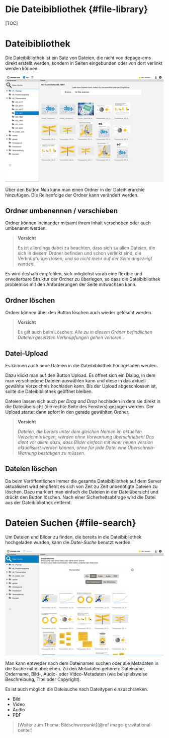 Die Dateibibliothek     {#file-library}
===================

[TOC]

Dateibibliothek
===============

Die Dateibibliothek ist ein Satz von Dateien, die nicht von depage-cms direkt erstellt werden, sondern in Seiten eingebunden oder von dort verlinkt werden können.

![Die Bildübersicht in der Dateibibliothek](images/file-library.png)

Über den Button *Neu* kann man einen Ordner in der Dateihierarchie hinzufügen. Die Reihenfolge der Ordner kann verändert werden.

Ordner umbenennen / verschieben
-------------------------------

Ordner können ineinander mitsamt ihrem Inhalt verschoben oder auch umbenannt werden.

> **Vorsicht**
>
> Es ist allerdings dabei zu beachten, dass sich zu allen Dateien, die sich in diesem Ordner befinden und schon verlinkt sind, die Verknüpfungen lösen, und *so nicht mehr auf der Seite angezeigt werden*.

Es wird deshalb empfohlen, sich möglichst vorab eine flexible und erweiterbare Struktur der Ordner zu überlegen, so dass die Dateibibliothek problemlos mit den Anforderungen der Seite mitwachsen kann.

Ordner löschen
-------------

Ordner können über den Button löschen auch wieder gelöscht werden.

> **Vorsicht**
>
> Es gilt auch beim Löschen: *Alle zu in diesem Ordner befindlichen Dateien gesetzten Verknüpfungen gehen verloren*.


Datei-Upload
------------

Es können auch neue Dateien in die Dateibibliothek hochgeladen werden.

Dazu klickt man auf den Button Upload. Es öffnet sich ein Dialog, in dem man verschiedene Dateien auswählen kann und diese in das aktuell gewählte Verzeichnis hochladen kann. Bis der Upload abgeschlossen ist, sollte die Dateibibliothek geöffnet bleiben.

Dateien lassen sich auch per *Drag and Drop* hochladen in dem sie direkt in die Dateiübersicht (die rechte Seite des Fensters) gezogen werden. Der Upload startet dann sofort in den gerade gewählten Ordner.

> **Vorsicht**
>
> _Dateien, die bereits unter dem gleichen Namen im aktuellen Verzeichnis liegen, werden ohne Vorwarnung überschrieben!_
> _Das dient vor allem dazu, dass Bilder einfach mit einer neuen Version aktualisiert werden können, ohne für jede Datei eine Überschreib-Warnung bestätigen zu müssen._


Dateien löschen
---------------

Da beim Veröffentlichen immer die gesamte Dateibibliothek auf dem Server aktualisiert wird empfiehlt es sich von Zeit zu Zeit unbenötigte
Dateien zu löschen. Dazu markiert man einfach die Dateien in der Dateiübersicht und drückt den Button löschen. Nach einer Sicherheitsabfrage wird die Datei aus der Dateibibliothek entfernt.

Dateien Suchen        {#file-search}
==============

Um Dateien und Bilder zu finden, die bereits in die Dateibibliothek hochgeladen wurden, kann die *Datei-Suche* benutzt werden.

![Dateien finden](images/file-library-search.png)

Man kann entweder nach dem Dateinamen suchen oder alle Metadaten in die Suche mit einbeziehen. Zu den Metadaten gehören: Dateiname, Ordername, Bild-, Audio- oder Video-Metadaten (wie beispielsweise Beschreibung, Titel oder Copyright).

Es ist auch möglich die Dateisuche nach Dateitypen einzuschränken.
- Bild
- Video
- Audio
- PDF





> [Weiter zum Thema: Bildschwerpunkt](@ref image-gravitational-center)
